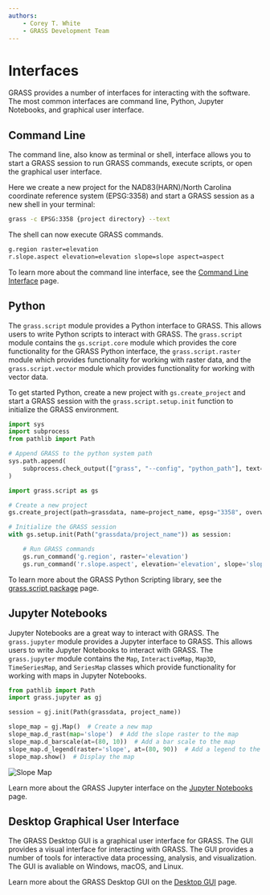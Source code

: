 ```yaml
---
authors:
    - Corey T. White
    - GRASS Development Team
---
```


# Interfaces

GRASS provides a number of interfaces for interacting with the software.
The most common interfaces are command line, Python, Jupyter Notebooks,
and graphical user interface.

## Command Line

The command line, also know as terminal or shell, interface allows you to start
a GRASS session to run GRASS commands, execute scripts, or open the graphical
user interface.

Here we create a new project for the NAD83(HARN)/North Carolina coordinate
reference system (EPSG:3358) and start a GRASS session as a new shell in
your terminal:

```sh
grass -c EPSG:3358 {project directory} --text
```

The shell can now execute GRASS commands.

```sh
g.region raster=elevation
r.slope.aspect elevation=elevation slope=slope aspect=aspect
```

To learn more about the command line interface, see the
[Command Line Interface](command_line_intro.md) page.

## Python

The `grass.script` module provides a Python interface to GRASS. This allows
users to write Python scripts to interact with GRASS. The `grass.script` module
contains the `gs.script.core` module which provides the core functionality for the
GRASS Python interface, the `grass.script.raster` module which provides
functionality for working with raster data, and the `grass.script.vector` module
which provides functionality for working with vector data.

To get started Python, create a new project with `gs.create_project` and start a
GRASS session with the `grass.script.setup.init` function to initialize the
GRASS environment.

```python
import sys
import subprocess
from pathlib import Path

# Append GRASS to the python system path
sys.path.append(
    subprocess.check_output(["grass", "--config", "python_path"], text=True).strip()
)

import grass.script as gs

# Create a new project
gs.create_project(path=grassdata, name=project_name, epsg="3358", overwrite=False)

# Initialize the GRASS session
with gs.setup.init(Path("grassdata/project_name")) as session:

    # Run GRASS commands
    gs.run_command('g.region', raster='elevation')
    gs.run_command('r.slope.aspect', elevation='elevation', slope='slope', aspect='aspect')
```

To learn more about the GRASS Python Scripting library, see the
[grass.script package](python_intro.md) page.

## Jupyter Notebooks

Jupyter Notebooks are a great way to interact with GRASS. The `grass.jupyter`
module provides a Jupyter interface to GRASS. This allows users to write Jupyter
Notebooks to interact with GRASS. The `grass.jupyter` module contains the `Map`,
`InteractiveMap`, `Map3D`, `TimeSeriesMap`, and `SeriesMap` classes which
provide functionality for working with maps in Jupyter Notebooks.

```python
from pathlib import Path
import grass.jupyter as gj

session = gj.init(Path(grassdata, project_name))

slope_map = gj.Map()  # Create a new map
slope_map.d_rast(map='slope')  # Add the slope raster to the map
slope_map.d_barscale(at=(80, 10))  # Add a bar scale to the map
slope_map.d_legend(raster='slope', at=(80, 90))  # Add a legend to the map
slope_map.show()  # Display the map
```

![Slope Map](r_slope_aspect_slope.png)

Learn more about the GRASS Jupyter interface on the
[Jupyter Notebooks](jupyter_intro.md) page.

## Desktop Graphical User Interface

The GRASS Desktop GUI is a graphical user interface for GRASS. The GUI provides
a visual interface for interacting with GRASS. The GUI provides a number of tools
for interactive data processing, analysis, and visualization. The GUI is
avaliable on Windows, macOS, and Linux.

Learn more about the GRASS Desktop GUI on the
[Desktop GUI](wxguiintro.md) page.
